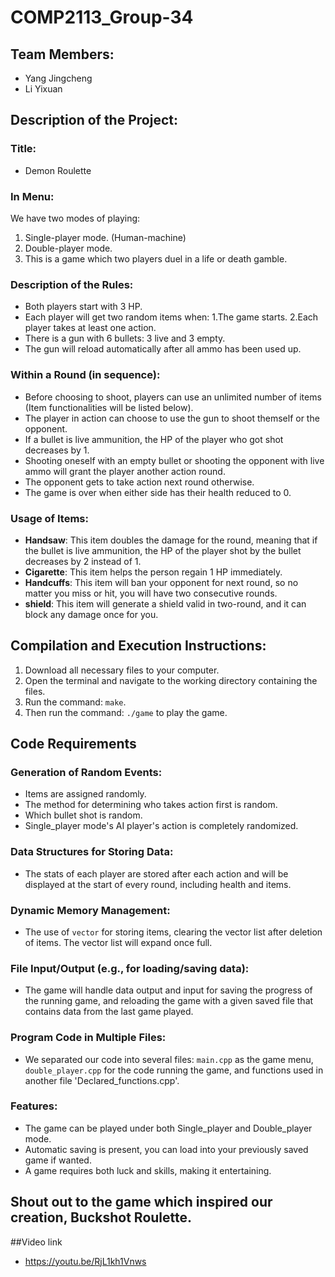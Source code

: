 # COMP2113_Group-34

## Team Members:
- Yang Jingcheng
- Li Yixuan

## Description of the Project:
### Title:
- Demon Roulette

### In Menu:
We have two modes of playing:
1. Single-player mode. (Human-machine)
2. Double-player mode.
3. This is a game which two players duel in a life or death gamble.

### Description of the Rules:
- Both players start with 3 HP.
- Each player will get two random items when:
1.The game starts.
2.Each player takes at least one action.
- There is a gun with 6 bullets: 3 live and 3 empty.
- The gun will reload automatically after all ammo has been used up.

### Within a Round (in sequence):

- Before choosing to shoot, players can use an unlimited number of items (Item functionalities will be listed below).
- The player in action can choose to use the gun to shoot themself or the opponent.
- If a bullet is live ammunition, the HP of the player who got shot decreases by 1.
- Shooting oneself with an empty bullet or shooting the opponent with live ammo will grant the player another action round.
- The opponent gets to take action next round otherwise.
- The game is over when either side has their health reduced to 0.

### Usage of Items:
- **Handsaw**: This item doubles the damage for the round, meaning that if the bullet is live ammunition, the HP of the player shot by the bullet decreases by 2 instead of 1.
- **Cigarette**: This item helps the person regain 1 HP immediately.
- **Handcuffs**: This item will ban your opponent for next round, so no matter you miss or hit, you will have two consecutive rounds.
- **shield**: This item will generate a shield valid in two-round, and it can block any damage once for you.

## Compilation and Execution Instructions:
1. Download all necessary files to your computer.
2. Open the terminal and navigate to the working directory containing the files.
3. Run the command: `make`.
4. Then run the command: `./game` to play the game.

## Code Requirements

### Generation of Random Events:
- Items are assigned randomly.
- The method for determining who takes action first is random.
- Which bullet shot is random.
- Single_player mode's AI player's action is completely randomized.

### Data Structures for Storing Data:
- The stats of each player are stored after each action and will be displayed at the start of every round, including health and items.

### Dynamic Memory Management:
- The use of `vector` for storing items, clearing the vector list after deletion of items. The vector list will expand once full.

### File Input/Output (e.g., for loading/saving data):
- The game will handle data output and input for saving the progress of the running game, and reloading the game with a given saved file that contains data from the last game played.

### Program Code in Multiple Files:
- We separated our code into several files: `main.cpp` as the game menu, `double_player.cpp` for the code running the game, and functions used in another file 'Declared_functions.cpp'.

### Features:
- The game can be played under both Single_player and Double_player mode.
- Automatic saving is present, you can load into your previously saved game if wanted.
- A game requires both luck and skills, making it entertaining.

## Shout out to the game which inspired our creation, Buckshot Roulette.
##Video link
- https://youtu.be/RjL1kh1Vnws

